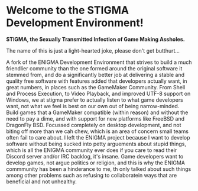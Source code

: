 # Welcome to the STIGMA Development Environment!

**STIGMA, the Sexually Transmitted Infection of Game Making Assholes.**

The name of this is just a light-hearted joke, please don't get butthurt...

A fork of the ENIGMA Development Environment that strives to build a much friendlier community than the one formed around the original software it stemmed from, and do a significantly better job at delivering a stable and quality free software with features added that developers actually want, in great numbers, in places such as the GameMaker Community. From Shell and Process Execution, to Video Playback, and improved UTF-8 support on Windows, we at stigma prefer to actually listen to what game developers want, not what we feel is best on our own out of being narrow-minded. Build games that a GameMaker compatible (within reason) and without the need to pay a dime, and with support for new platforms like FreeBSD and DragonFly BSD. Focussed completely on desktop development, and not biting off more than we cah chew, which is an area of concern small teams often fail to care about. I left the ENIGMA project because I want to develop software without being sucked into petty arguements about stupid things, which is all the ENIGMA community ever does if you care to read their Discord server and/or IRC backlog, it's insane. Game developers want to develop games, not argue politics or religion, and this is why the ENIGMA commmunity has been a hinderance to me, th only talked about such things among other problems such as refusing to collaboratein ways that are beneficial and not unhealthy.
